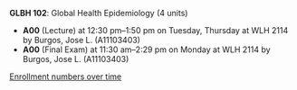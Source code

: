**GLBH 102**: Global Health Epidemiology (4 units)

- **A00** (Lecture) at 12:30 pm–1:50 pm on Tuesday, Thursday at WLH 2114 by Burgos, Jose L. (A11103403)
- **A00** (Final Exam) at 11:30 am–2:29 pm on Monday at WLH 2114 by Burgos, Jose L. (A11103403)

[Enrollment numbers over time](./GLBH102.tsv)
